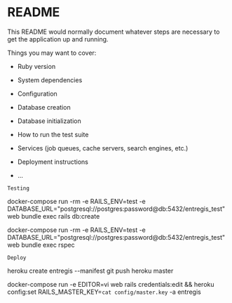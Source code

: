 # README

This README would normally document whatever steps are necessary to get the
application up and running.

Things you may want to cover:

* Ruby version

* System dependencies

* Configuration

* Database creation

* Database initialization

* How to run the test suite

* Services (job queues, cache servers, search engines, etc.)

* Deployment instructions

* ...


`Testing`

docker-compose run -rm -e RAILS_ENV=test -e DATABASE_URL="postgresql://postgres:password@db:5432/entregis_test" web bundle exec rails db:create

docker-compose run -rm -e RAILS_ENV=test -e DATABASE_URL="postgresql://postgres:password@db:5432/entregis_test" web bundle exec rspec


`Deploy`

heroku create entregis --manifest
git push heroku master


docker-compose run -e EDITOR=vi web rails credentials:edit && heroku config:set RAILS_MASTER_KEY=`cat config/master.key` -a entregis
